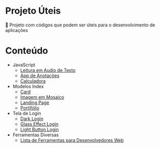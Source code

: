 <h1 align="left">Projeto Úteis</h1>

<p align="left">🚀 Projeto com códigos que podem ser úteis para o desenvolvimento de aplicações</p>

Conteúdo
=================
<!--ts-->
   * JavaScript
      * [Leitura em Audio de Texto](https://gabrielsouzas.github.io/projeto-uteis/javascript/audio-leitura-texto/index.html)
      * [App de Anotações](https://gabrielsouzas.github.io/projeto-uteis/javascript/note-app/)
      * [Calculadora](https://gabrielsouzas.github.io/projeto-uteis/javascript/calculadora/)
   * Modelos Index
      * [Card](https://gabrielsouzas.github.io/projeto-uteis/modelos-index/card/index.html)
      * [Imagem em Mosaico](https://gabrielsouzas.github.io/projeto-uteis/modelos-index/imagem-mosaico/)
      * [Landing Page](https://gabrielsouzas.github.io/projeto-uteis/modelos-index/landing-page/)
      * [Portifólio](https://gabrielsouzas.github.io/projeto-uteis/modelos-index/portifolio/)
   * Tela de Login
      * [Dark Login](https://gabrielsouzas.github.io/projeto-uteis/tela-login/dark-login/)
      * [Glass Effect Login](https://gabrielsouzas.github.io/projeto-uteis/tela-login/glass-effect-login/)
      * [Light Button Login](https://gabrielsouzas.github.io/projeto-uteis/tela-login/login-light-button/) 
   * Ferramentas Diversas
      * [Lista de Ferramentas para Desenvolvedores Web](https://gabrielsouzas.github.io/projeto-uteis/useful-web-tools/)
<!--te-->
 
